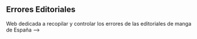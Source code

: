## Errores Editoriales

Web dedicada a recopilar y controlar los errores de las editoriales de manga de España
-->
